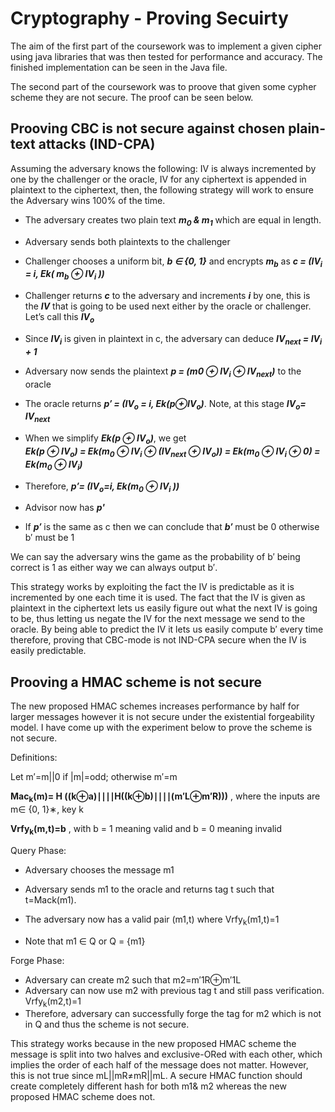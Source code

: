# Cryptography - Proving Secuirty 
The aim of the first part of the coursework was to implement a given cipher using java libraries that was then tested for performance and accuracy. The finished implementation can be seen in the Java file.

The second part of the coursework was to proove that given some cypher scheme they are not secure. The proof can be seen below. 

## Prooving CBC is not secure against chosen plain-text attacks (IND-CPA)
Assuming the adversary knows the following: IV is always incremented by one by the challenger or the oracle, IV for any ciphertext is appended in plaintext to the ciphertext, then, the following strategy will work to ensure the Adversary wins 100% of the time.  

* The adversary creates two plain text  __*m<sub>0</sub> & m<sub>1</sub>*__ which are equal in length.   
* Adversary sends both plaintexts to the challenger 
* Challenger chooses a uniform bit, __*b ∈ {0, 1}*__ and encrypts __*m<sub>b</sub>*__ as __*c = (IV<sub>i</sub> = i, Ek( m<sub>b</sub> ⊕ IV<sub>i</sub> ))*__
 
* Challenger returns __*c*__ to the adversary and increments __*i*__ by one, this is the __*IV*__ that is going to be used next either by the oracle or challenger. Let’s call this __*IV<sub>o</sub>*__
 
* Since __*IV<sub>i</sub>*__  is given in plaintext in c, the adversary can deduce __*IV<sub>next</sub> = IV<sub>i</sub> + 1*__

* Adversary now sends the plaintext __*p = (m0 ⊕ IV<sub>i</sub> ⊕ IV<sub>next</sub>)*__ to the oracle  
* The oracle returns __*p′ = (IV<sub>o</sub> = i, Ek(p⊕IV<sub>o</sub>)*__. Note, at this stage __*IV<sub>o</sub>= IV<sub>next</sub>*__
* When we simplify __*Ek(p ⊕ IV<sub>o</sub>)*__, we get </br>
__*Ek(p ⊕ IV<sub>o</sub>) = Ek(m<sub>0</sub> ⊕ IV<sub>i</sub> ⊕ (IV<sub>next</sub> ⊕ IV<sub>o</sub>)) = Ek(m<sub>0</sub> ⊕ IV<sub>i</sub> ⊕ 0) = Ek(m<sub>0</sub> ⊕ IV<sub>i</sub>)*__
* Therefore, __*p′= (IV<sub>o</sub>=i, Ek(m<sub>0</sub> ⊕ IV<sub>i</sub> ))*__
* Advisor now has __*p'*__
* If __*p′*__ is the same as c then we can conclude that __*b′*__ must be 0 otherwise b′ must be 1

We can say the adversary wins the game as the probability of b′ being correct is 1 as either way we can always output b′. 

This strategy works by exploiting the fact the IV is predictable as it is incremented by one each time it is used. The fact that the IV is given as plaintext in the ciphertext lets us easily figure out what the next IV is going to be, thus letting us negate the IV for the next message we send to the oracle. By being able to predict the IV it lets us easily compute 
b′
 every time therefore, proving that CBC-mode is not IND-CPA secure when the IV is easily predictable.  
 
 
 ## Prooving a HMAC scheme is not secure
 
The new proposed HMAC schemes increases performance by half for larger messages however it is not secure under the existential forgeability model. I have come up with the experiment below to prove the scheme is not secure.  

Definitions: 

Let m′=m||0 if |m|=odd; otherwise m′=m
 
**Mac<sub>k</sub>(m)= H ((k⊕a)∣∣∣∣H((k⊕b)∣∣∣∣(m′L⊕m′R)))** , where the inputs are m∈ {0, 1}∗, key k 
  
**Vrfy<sub>k</sub>(m,t)=b**
, with b = 1 meaning valid and b = 0 meaning invalid 

Query Phase: 

* Adversary chooses the message m1
 

* Adversary sends  m1 to the oracle and returns tag t such that t=Mack(m1).  

* The adversary now has a valid pair (m1,t) where Vrfy<sub>k</sub>(m1,t)=1 
* Note that m1 ∈ Q or Q = {m1}
 
Forge Phase: 

* Adversary can create m2 such that m2=m′1R⊕m′1L
* Adversary can now use m2 with previous tag t and still pass verification. Vrfy<sub>k</sub>(m2,t)=1
* Therefore, adversary can successfully forge the tag for m2 which is not in Q and thus the scheme is not secure.  

This strategy works because in the new proposed HMAC scheme the message is split into two halves and exclusive-ORed with each other, which implies the order of each half of the message does not matter. However, this is not true since mL||mR≠mR||mL. A secure HMAC function should create completely different hash for both m1& m2 whereas the new proposed HMAC scheme does not.  
